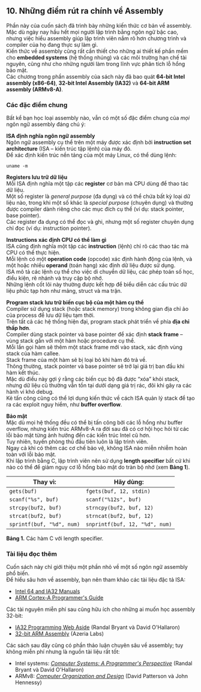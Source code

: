 ## 10. Những điểm rút ra chính về Assembly

Phần này của cuốn sách đã trình bày những kiến thức cơ bản về assembly.  
Mặc dù ngày nay hầu hết mọi người lập trình bằng ngôn ngữ bậc cao, nhưng việc hiểu assembly giúp lập trình viên nắm rõ hơn chương trình và compiler của họ đang thực sự làm gì.  
Kiến thức về assembly cũng rất cần thiết cho những ai thiết kế phần mềm cho **embedded systems** (hệ thống nhúng) và các môi trường hạn chế tài nguyên, cũng như cho những người làm trong lĩnh vực phân tích lỗ hổng bảo mật.  
Các chương trong phần assembly của sách này đã bao quát **64-bit Intel assembly (x86-64)**, **32-bit Intel Assembly (IA32)** và **64-bit ARM assembly (ARMv8-A)**.

### Các đặc điểm chung

Bất kể bạn học loại assembly nào, vẫn có một số đặc điểm chung của *mọi* ngôn ngữ assembly đáng chú ý:

**ISA định nghĩa ngôn ngữ assembly**  
Ngôn ngữ assembly cụ thể trên một máy được xác định bởi **instruction set architecture** (ISA – kiến trúc tập lệnh) của máy đó.  
Để xác định kiến trúc nền tảng của một máy Linux, có thể dùng lệnh:

```
uname -m
```

**Registers lưu trữ dữ liệu**  
Mỗi ISA định nghĩa một tập các **register** cơ bản mà CPU dùng để thao tác dữ liệu.  
Một số register là *general purpose* (đa dụng) và có thể chứa bất kỳ loại dữ liệu nào, trong khi một số khác là *special purpose* (chuyên dụng) và thường được compiler dành riêng cho các mục đích cụ thể (ví dụ: stack pointer, base pointer).  
Các register đa dụng có thể đọc và ghi, nhưng một số register chuyên dụng chỉ đọc (ví dụ: instruction pointer).

**Instructions xác định CPU có thể làm gì**  
ISA cũng định nghĩa một tập các **instruction** (lệnh) chỉ rõ các thao tác mà CPU có thể thực hiện.  
Mỗi lệnh có một **operation code** (opcode) xác định hành động của lệnh, và một hoặc nhiều **operand** (toán hạng) xác định dữ liệu được sử dụng.  
ISA mô tả các lệnh cụ thể cho việc di chuyển dữ liệu, các phép toán số học, điều kiện, rẽ nhánh và truy cập bộ nhớ.  
Những lệnh cốt lõi này thường được kết hợp để biểu diễn các cấu trúc dữ liệu phức tạp hơn như mảng, struct và ma trận.

**Program stack lưu trữ biến cục bộ của một hàm cụ thể**  
Compiler sử dụng stack (hoặc stack memory) trong không gian địa chỉ ảo của process để lưu dữ liệu tạm thời.  
Trên tất cả các hệ thống hiện đại, program stack phát triển về phía **địa chỉ thấp hơn**.  
Compiler dùng stack pointer và base pointer để xác định **stack frame** – vùng stack gắn với một hàm hoặc procedure cụ thể.  
Mỗi lần gọi hàm sẽ thêm một stack frame mới vào stack, xác định vùng stack của hàm callee.  
Stack frame của một hàm sẽ bị loại bỏ khi hàm đó trả về.  
Thông thường, stack pointer và base pointer sẽ trở lại giá trị ban đầu khi hàm kết thúc.  
Mặc dù điều này gợi ý rằng các biến cục bộ đã được “xóa” khỏi stack, nhưng dữ liệu cũ thường vẫn tồn tại dưới dạng giá trị rác, đôi khi gây ra các hành vi khó debug.  
Kẻ tấn công cũng có thể lợi dụng kiến thức về cách ISA quản lý stack để tạo ra các exploit nguy hiểm, như **buffer overflow**.

**Bảo mật**  
Mặc dù mọi hệ thống đều có thể bị tấn công bởi các lỗ hổng như buffer overflow, nhưng kiến trúc ARMv8-A ra đời sau đã có cơ hội học hỏi từ các lỗi bảo mật từng ảnh hưởng đến các kiến trúc Intel cũ hơn.  
Tuy nhiên, tuyến phòng thủ đầu tiên luôn là lập trình viên.  
Ngay cả khi có thêm các cơ chế bảo vệ, không ISA nào miễn nhiễm hoàn toàn với lỗi bảo mật.  
Khi lập trình bằng C, lập trình viên nên sử dụng **length specifier** bất cứ khi nào có thể để giảm nguy cơ lỗ hổng bảo mật do tràn bộ nhớ (xem **Bảng 1**).

| Thay vì:                  | Hãy dùng:                           |
|---------------------------|--------------------------------------|
| `gets(buf)`               | `fgets(buf, 12, stdin)`              |
| `scanf("%s", buf)`        | `scanf("%12s", buf)`                 |
| `strcpy(buf2, buf)`       | `strncpy(buf2, buf, 12)`             |
| `strcat(buf2, buf)`       | `strncat(buf2, buf, 12)`             |
| `sprintf(buf, "%d", num)` | `snprintf(buf, 12, "%d", num)`       |

**Bảng 1.** Các hàm C với length specifier.

### Tài liệu đọc thêm

Cuốn sách này chỉ giới thiệu một phần nhỏ về một số ngôn ngữ assembly phổ biến.  
Để hiểu sâu hơn về assembly, bạn nên tham khảo các tài liệu đặc tả ISA:

- [Intel 64 and IA32 Manuals](https://software.intel.com/en-us/articles/intel-sdm#architecture)  
- [ARM Cortex-A Programmer's Guide](https://developer.arm.com/docs/den0024/a/preface)

Các tài nguyên miễn phí sau cũng hữu ích cho những ai muốn học assembly 32-bit:

- [IA32 Programming Web Aside](http://csapp.cs.cmu.edu/3e/waside/waside-ia32.pdf) (Randal Bryant và David O'Hallaron)  
- [32-bit ARM Assembly](https://azeria-labs.com/writing-arm-assembly-part-1/) (Azeria Labs)

Các sách sau đây cũng có phần thảo luận chuyên sâu về assembly; tuy không miễn phí nhưng là nguồn tài liệu rất tốt:

- Intel systems: [*Computer Systems: A Programmer's Perspective*](http://csapp.cs.cmu.edu/) (Randal Bryant và David O'Hallaron)  
- ARMv8: [*Computer Organization and Design*](https://textbooks.elsevier.com/web/product_details.aspx?isbn=9780128017333) (David Patterson và John Hennessy)